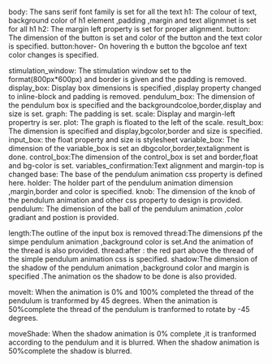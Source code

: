 <!-- CSS documentation  -->

<!-- css tags -->
body: The sans serif font family is set for all the text
h1: The colour of text, background color of h1 element ,padding ,margin and text alignmnet is set for all h1
h2: The margin left property is set for proper alignment.
button: The dimension of the button is set and color of the button and the text color is specified.
button:hover- On hovering th e button the bgcoloe anf text color changes is specified.


<!-- CSS classes -->
stimulation_window: The stimulation window set to the format(800px*600px) and border is given and the padding is removed.
display_box: Display box dimensions is specified ,display property changed to inline-block and padding is removed.
pendulum_box: The dimension of the pendulum box is specified and the backgroundcoloe,border,display and size is set.
graph: The padding is set.
scale: Display and margin-left propertry is ser.
plot: The graph is floated to the left of the scale.
result_box: The dimension is specified and display,bgcolor,border and size is specified.
input_box: the float property and size is stylesheet
variable_box: The dimension of the variable_box is set an dbgcolor,border,textalignment is done.
control_box:The dimension of the control_box is set and border,float and bg-color is set.
variables_confirmation:Text alignment and margin-top is changed
base: The base of the pendulum animation css property is defined here.
holder: The holder part of the pendulum animation dimension ,margin,border and color is specified.
knob: The dimension of the  knob of the pendulum animation and other css property to design is provided.
pendulum: The dimension of the ball of the pendulum animation ,color gradiant and postion is provided.


<!-- css ID -->
length:The outline of the input box is removed
thread:The dimensions pf the simpe pendulum animation ,background color is set.And the animation of the thread is also  provided.
thread:after : the red part above the thread of the simple pendulum animation css is specified.
shadow:The dimension of the shadow of the pendulum animation ,background color and margin is specified .The animation os the shadow to be done is also provided.


<!-- @keyframes -->
moveIt: When the animation is 0% and 100% completed the thread of the pendulum is tranformed by 45 degrees.
       When the animation is 50%complete the thread of the pendulum is tranformed to rotate by -45 degrees.

moveShade: When the shadow animation is 0% complete ,it is tranformed according to the pendulum and it is blurred.
           When  the shadow animation is 50%complete the shadow is blurred.
